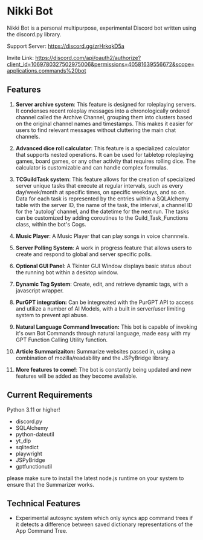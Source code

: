 # Nikki Bot

Nikki Bot is a personal multipurpose, experimental Discord bot written using the discord.py library.

Support Server: https://discord.gg/zrHrkqkD5a

Invite Link: https://discord.com/api/oauth2/authorize?client_id=1069780327502975006&permissions=40581639556672&scope=applications.commands%20bot

## Features

1. **Server archive system**: This feature is designed for roleplaying servers. It condenses recent roleplay messages into a chronologically ordered channel called the Archive Channel, grouping them into clusters based on the original channel names and timestamps. This makes it easier for users to find relevant messages without cluttering the main chat channels.

2. **Advanced dice roll calculator**: This feature is a specialized calculator that supports nested operations. It can be used for tabletop roleplaying games, board games, or any other activity that requires rolling dice. The calculator is customizable and can handle complex formulas.

3. **TCGuildTask system**: This feature allows for the creation of specialized server unique tasks that execute at regular intervals, such as every day/week/month at specific times, on specific weekdays, and so on. 
Data for each task is represented by the entries within a SQLAlchemy table with the server ID, the name of the task, the interval, a channel ID for the 'autolog' channel, and the datetime for the next run. 
The tasks can be customized by adding coroutines to the Guild_Task_Functions class, within the bot's Cogs. 

4. **Music Player**: A Music Player that can play songs in voice channnels.  

5. **Server Polling System**: A work in progress feature that allows users to create and respond to global and server specific polls.

6. **Optional GUI Panel**: A Tkinter GUI Window displays basic status about the running bot within a desktop window.

7. **Dynamic Tag System**: Create, edit, and retrieve dynamic tags, with a javascript wrapper.

8. **PurGPT integration:** Can be integreated with the PurGPT API to access and utilize a number of AI Models, with a built in server/user limiting system to prevent api abuse.

9. **Natural Language Command Invocation:**  This bot is capable of invoking it's own Bot Commands through natural language, made easy with my GPT Function Calling Utility function.

10. **Article Summarizaiton:** Summarize websites passed in, using a combination of mozilla/readability and the JSPyBridge library.

10. **More features to come!**: The bot is constantly being updated and new features will be added as they become available.


## Current Requirements
Python 3.11 or higher!
- discord.py
- SQLAlchemy
- python-dateutil
- yt_dlp
- sqlitedict
- playwright
- JSPyBridge
- gptfunctionutil 

please make sure to install the latest node.js runtime on your system to ensure that the Summarizer works.

## Technical Features
- Experimental autosync system which only syncs app command trees if it detects a difference between saved dictionary representations of the App Command Tree.
